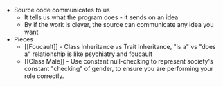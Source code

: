 - Source code communicates to us
	- It tells us what the program does - it sends on an idea
	- By if the work is clever, the source can communicate any idea you want
- Pieces
	- [[Foucault]] - Class Inheritance vs Trait Inheritance, "is a" vs "does a" relationship is like psychiatry and foucault
	- [[Class Male]] - Use constant null-checking to represent society's constant "checking" of gender, to ensure you are performing your role correctly. 